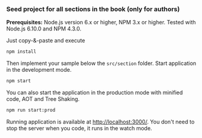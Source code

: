 ### Seed project for all sections in the book (only for authors)

__Prerequisites:__ Node.js version 6.x or higher, NPM 3.x or higher. Tested with Node.js 6.10.0 and NPM 4.3.0.

Just copy-&-paste and execute

```sh
npm install
```

Then implement your sample below the `src/section` folder. Start application in the development mode.

```sh
npm start
```

You can also start the application in the production mode with minified code, AOT and Tree Shaking.

```sh
npm run start:prod
```

Running application is available at [http://localhost:3000/](http://localhost:3000/).
You don't need to stop the server when you code, it runs in the watch mode.